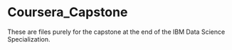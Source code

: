 # Coursera_Capstone
These are files purely for the capstone at the end of the IBM Data Science Specialization.
